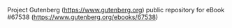 Project Gutenberg (https://www.gutenberg.org) public repository for
eBook #67538 (https://www.gutenberg.org/ebooks/67538)
